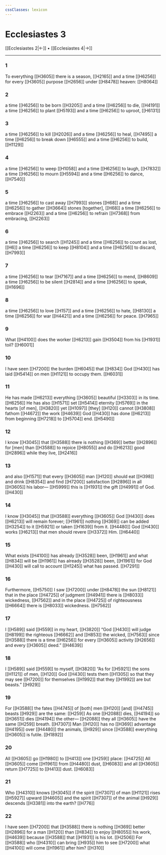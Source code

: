 ```yaml
---
cssClasses: lexicon
---
```


# Ecclesiastes 3

[[Ecclesiastes 2|←]] • [[Ecclesiastes 4|→]]

---

### 1
To everything [[H3605]] there is a season, [[H2165]] and a time [[H6256]] for every [[H3605]] purpose [[H2656]] under [[H8478]] heaven: [[H8064]]

### 2
a time [[H6256]] to be born [[H3205]] and a time [[H6256]] to die, [[H4191]] a time [[H6256]] to plant [[H5193]] and a time [[H6256]] to uproot, [[H6131]]

### 3
a time [[H6256]] to kill [[H2026]] and a time [[H6256]] to heal, [[H7495]] a time [[H6256]] to break down [[H6555]] and a time [[H6256]] to build, [[H1129]]

### 4
a time [[H6256]] to weep [[H1058]] and a time [[H6256]] to laugh, [[H7832]] a time [[H6256]] to mourn [[H5594]] and a time [[H6256]] to dance, [[H7540]]

### 5
a time [[H6256]] to cast away [[H7993]] stones [[H68]] and a time [[H6256]] to gather [[H3664]] stones [together], [[H68]] a time [[H6256]] to embrace [[H2263]] and a time [[H6256]] to refrain [[H7368]] from embracing, [[H2263]]

### 6
a time [[H6256]] to search [[H1245]] and a time [[H6256]] to count as lost, [[H6]] a time [[H6256]] to keep [[H8104]] and a time [[H6256]] to discard, [[H7993]]

### 7
a time [[H6256]] to tear [[H7167]] and a time [[H6256]] to mend, [[H8609]] a time [[H6256]] to be silent [[H2814]] and a time [[H6256]] to speak, [[H1696]]

### 8
a time [[H6256]] to love [[H157]] and a time [[H6256]] to hate, [[H8130]] a time [[H6256]] for war [[H4421]] and a time [[H6256]] for peace. [[H7965]]

### 9
What [[H4100]] does the worker [[H6213]] gain [[H3504]] from his [[H1931]] toil? [[H6001]]

### 10
I have seen [[H7200]] the burden [[H6045]] that [[H834]] God [[H430]] has laid [[H5414]] on men [[H1121]] to occupy them. [[H6031]]

### 11
He has made [[H6213]] everything [[H3605]] beautiful [[H3303]] in its time. [[H6256]] He has also [[H1571]] set [[H5414]] eternity [[H5769]] in the hearts [of men], [[H3820]] yet [[H1097]] [they] [[H120]] cannot [[H3808]] fathom [[H4672]] the work [[H4639]] God [[H430]] has done [[H6213]] from beginning [[H7218]] to [[H5704]] end. [[H5490]]

### 12
I know [[H3045]] that [[H3588]] there is nothing [[H369]] better [[H2896]] for [men] than [[H3588]] to rejoice [[H8055]] and do [[H6213]] good [[H2896]] while they live, [[H2416]]

### 13
and also [[H1571]] that every [[H3605]] man [[H120]] should eat [[H398]] and drink [[H8354]] and find [[H7200]] satisfaction [[H2896]] in all [[H3605]] his labor— [[H5999]] this is [[H1931]] the gift [[H4991]] of God. [[H430]]

### 14
I know [[H3045]] that [[H3588]] everything [[H3605]] God [[H430]] does [[H6213]] will remain forever; [[H1961]] nothing [[H369]] can be added [[H3254]] to it [[H5921]] or taken [[H1639]] from it. [[H4480]] God [[H430]] works [[H6213]] that men should revere [[H3372]] Him. [[H6440]]

### 15
What exists [[H4100]] has already [[H3528]] been, [[H1961]] and what [[H834]] will be [[H1961]] has already [[H3528]] been, [[H1961]] for God [[H430]] will call to account [[H1245]] what has passed. [[H7291]]

### 16
Furthermore, [[H5750]] I saw [[H7200]] under [[H8478]] the sun [[H8121]] that in the place [[H4725]] of judgment [[H4941]] there is [[H8033]] wickedness, [[H7562]] and in the place [[H4725]] of righteousness [[H6664]] there is [[H8033]] wickedness. [[H7562]]

### 17
I [[H589]] said [[H559]] in my heart, [[H3820]] “God [[H430]] will judge [[H8199]] the righteous [[H6662]] and [[H853]] the wicked, [[H7563]] since [[H3588]] there is a time [[H6256]] for every [[H3605]] activity [[H2656]] and every [[H3605]] deed.” [[H4639]]

### 18
I [[H589]] said [[H559]] to myself, [[H3820]] “As for [[H5921]] the sons [[H1121]] of men, [[H120]] God [[H430]] tests them [[H1305]] so that they may see [[H7200]] for themselves [[H1992]] that they [[H1992]] are but beasts.” [[H929]]

### 19
For [[H3588]] the fates [[H4745]] of [both] men [[H120]] [and] [[H4745]] beasts [[H929]] are the same: [[H259]] As one [[H2088]] dies, [[H4194]] so [[H3651]] dies [[H4194]] the other— [[H2088]] they all [[H3605]] have the same [[H259]] breath. [[H7307]] Man [[H120]] has no [[H369]] advantage [[H4195]] over [[H4480]] the animals, [[H929]] since [[H3588]] everything [[H3605]] is futile. [[H1892]]

### 20
All [[H3605]] go [[H1980]] to [[H413]] one [[H259]] place: [[H4725]] All [[H3605]] come [[H1961]] from [[H4480]] dust, [[H6083]] and all [[H3605]] return [[H7725]] to [[H413]] dust. [[H6083]]

### 21
Who [[H4310]] knows [[H3045]] if the spirit [[H7307]] of man [[H1121]] rises [[H5927]] upward [[H4605]] and the spirit [[H7307]] of the animal [[H929]] descends [[H3381]] into the earth? [[H776]]

### 22
I have seen [[H7200]] that [[H3588]] there is nothing [[H369]] better [[H2896]] for a man [[H120]] than [[H834]] to enjoy [[H8055]] his work, [[H4639]] because [[H3588]] that [[H1931]] is his lot. [[H2506]] For [[H3588]] who [[H4310]] can bring [[H935]] him to see [[H7200]] what [[H4100]] will come [[H1961]] after him? [[H310]]


